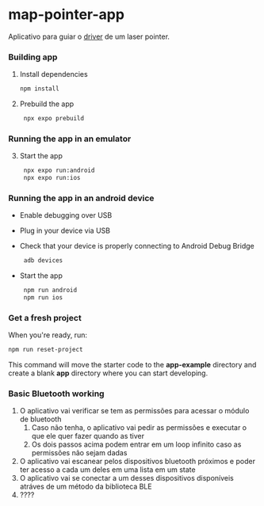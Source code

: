 # map-pointer-app
Aplicativo para guiar o [driver](https://github.com/Cinnamoon-dev/pan-tilt-map-pointer) de um laser pointer.

### Building app

1. Install dependencies

   ```bash
   npm install
   ```

2. Prebuild the app

   ```bash
    npx expo prebuild
   ```

### Running the app in an emulator

3. Start the app

   ```bash
    npx expo run:android
    npx expo run:ios
   ```

### Running the app in an android device
- Enable debugging over USB

- Plug in your device via USB
- Check that your device is properly connecting to Android Debug Bridge

   ```bash
    adb devices
   ```

- Start the app

   ```bash
    npm run android
    npm run ios
   ```

### Get a fresh project

When you're ready, run:

```bash
npm run reset-project
```

This command will move the starter code to the **app-example** directory and create a blank **app** directory where you can start developing.

### Basic Bluetooth working
1. O aplicativo vai verificar se tem as permissões para acessar o módulo de bluetooth
   1. Caso não tenha, o aplicativo vai pedir as permissões e executar o que ele quer fazer quando as tiver
   2. Os dois passos acima podem entrar em um loop infinito caso as permissões não sejam dadas
2. O aplicativo vai escanear pelos dispositivos bluetooth próximos e poder ter acesso a cada um deles em uma lista em um state
3. O aplicativo vai se conectar a um desses dispositivos disponíveis atráves de um método da biblioteca BLE
4. ????